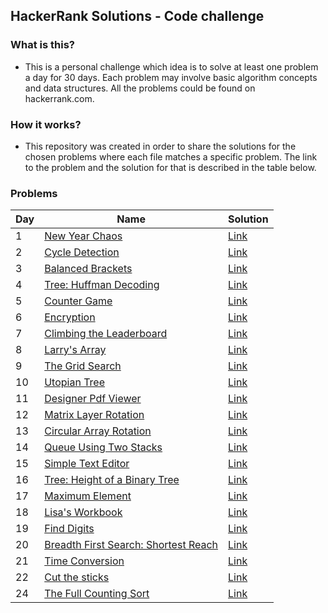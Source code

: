 ## HackerRank Solutions - Code challenge

### What is this?

- This is a personal challenge which idea is to solve at least one problem a day for 30 days. Each problem may involve basic algorithm concepts and data structures. All the problems could be found on hackerrank.com.

### How it works?

- This repository was created in order to share the solutions for the chosen problems where each file matches a specific problem. The link to the problem and the solution for that is described in the table below.

### Problems

| **Day** | **Name**                                                                                                                                                                | **Solution**                                                                                           |
| ------- | ----------------------------------------------------------------------------------------------------------------------------------------------------------------------- | ------------------------------------------------------------------------------------------------------ |
| 1       | [New Year Chaos](https://www.hackerrank.com/challenges/new-year-chaos/problem?h_l=interview&playlist_slugs%5B%5D=interview-preparation-kit&playlist_slugs%5B%5D=arrays) | [Link](https://github.com/mauriciomd/hackerrank-solutions/blob/master/new-year-chaos.py)               |
| 2       | [Cycle Detection](https://www.hackerrank.com/challenges/detect-whether-a-linked-list-contains-a-cycle/problem)                                                          | [Link](https://github.com/mauriciomd/hackerrank-solutions/blob/master/cycle-detection.py)              |
| 3       | [Balanced Brackets](https://www.hackerrank.com/challenges/balanced-brackets/problem)                                                                                    | [Link](https://github.com/mauriciomd/hackerrank-solutions/blob/master/balanced-brackets.py)            |
| 4       | [Tree: Huffman Decoding](https://www.hackerrank.com/challenges/tree-huffman-decoding/problem)                                                                           | [Link](https://github.com/mauriciomd/hackerrank-solutions/blob/master/tree-huffman-decoding.py)        |
| 5       | [Counter Game](https://www.hackerrank.com/challenges/counter-game/problem)                                                                                              | [Link](https://github.com/mauriciomd/hackerrank-solutions/blob/master/counter-game.py)                 |
| 6       | [Encryption](https://www.hackerrank.com/challenges/encryption/problem)                                                                                                  | [Link](https://github.com/mauriciomd/hackerrank-solutions/blob/master/encryption.py)                   |
| 7       | [Climbing the Leaderboard](https://www.hackerrank.com/challenges/climbing-the-leaderboard/problem)                                                                      | [Link](https://github.com/mauriciomd/hackerrank-solutions/blob/master/climbing-the-leaderboard.py)     |
| 8       | [Larry's Array](https://www.hackerrank.com/challenges/larrys-array/problem)                                                                                             | [Link](https://github.com/mauriciomd/hackerrank-solutions/blob/master/larrys-array.py)                 |
| 9       | [The Grid Search](https://www.hackerrank.com/challenges/the-grid-search/problem)                                                                                        | [Link](https://github.com/mauriciomd/hackerrank-solutions/blob/master/the-grid-search.py)              |
| 10      | [Utopian Tree](https://www.hackerrank.com/challenges/utopian-tree/problem)                                                                                              | [Link](https://github.com/mauriciomd/hackerrank-solutions/blob/master/utopian-tree.py)                 |
| 11      | [Designer Pdf Viewer](https://www.hackerrank.com/challenges/designer-pdf-viewer/problem)                                                                                | [Link](https://github.com/mauriciomd/hackerrank-solutions/blob/master/designer-pdf-viewer.py)          |
| 12      | [Matrix Layer Rotation](https://www.hackerrank.com/challenges/matrix-rotation-algo/problem)                                                                             | [Link](https://github.com/mauriciomd/hackerrank-solutions/blob/master/matrix-rotation-algo.py)         |
| 13      | [Circular Array Rotation](https://www.hackerrank.com/challenges/circular-array-rotation/problem)                                                                        | [Link](https://github.com/mauriciomd/hackerrank-solutions/blob/master/circular-array-rotation.py)      |
| 14      | [Queue Using Two Stacks](https://www.hackerrank.com/challenges/queue-using-two-stacks/problem)                                                                          | [Link](https://github.com/mauriciomd/hackerrank-solutions/blob/master/queue-using-two-stacks.py)       |
| 15      | [Simple Text Editor](https://www.hackerrank.com/challenges/simple-text-editor/problem)                                                                                  | [Link](https://github.com/mauriciomd/hackerrank-solutions/blob/master/simple-text-editor.py)           |
| 16      | [Tree: Height of a Binary Tree](https://www.hackerrank.com/challenges/tree-height-of-a-binary-tree/problem)                                                             | [Link](https://github.com/mauriciomd/hackerrank-solutions/blob/master/tree-height-of-a-binary-tree.py) |
| 17      | [Maximum Element](https://www.hackerrank.com/challenges/maximum-element/problem)                                                                                        | [Link](https://github.com/mauriciomd/hackerrank-solutions/blob/master/maximum-element.py)              |
| 18      | [Lisa's Workbook](https://www.hackerrank.com/challenges/lisa-workbook/problem)                                                                                          | [Link](https://github.com/mauriciomd/hackerrank-solutions/blob/master/lisas-workbook.py)               |
| 19      | [Find Digits](https://www.hackerrank.com/challenges/find-digits/problem)                                                                                                | [Link](https://github.com/mauriciomd/hackerrank-solutions/blob/master/find-digits.py)                  |
| 20      | [Breadth First Search: Shortest Reach](https://www.hackerrank.com/challenges/bfsshortreach/problem)                                                                     | [Link](https://github.com/mauriciomd/hackerrank-solutions/blob/master/bfsshortreach.py)                |
| 21      | [Time Conversion](https://www.hackerrank.com/challenges/time-conversion/problem)                                                                                        | [Link](https://github.com/mauriciomd/hackerrank-solutions/blob/master/time-conversion.py)              |
| 22      | [Cut the sticks](https://www.hackerrank.com/challenges/cut-the-sticks/problem)                                                                                          | [Link](https://github.com/mauriciomd/hackerrank-solutions/blob/master/cut-the-sticks.py)               |
| 24      | [The Full Counting Sort](https://www.hackerrank.com/challenges/countingsort4/problem) | [Link](https://github.com/mauriciomd/hackerrank-solutions/blob/master/countingsort.py) |
